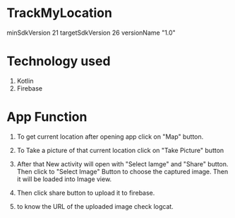 # TrackMyLocation

minSdkVersion 21
targetSdkVersion 26
versionName "1.0"

# Technology used

1. Kotlin
2. Firebase

# App Function

1. To get current location after opening app click on "Map" button.

2. To Take a picture of that current location click on "Take Picture" button

3. After that New activity will open with "Select Iamge" and "Share" button. Then click to "Select Image" Button to choose the captured image. Then it will be loaded into Image view.

4. Then click share button to upload it to firebase.

5. to know the URL of the uploaded image check logcat.


